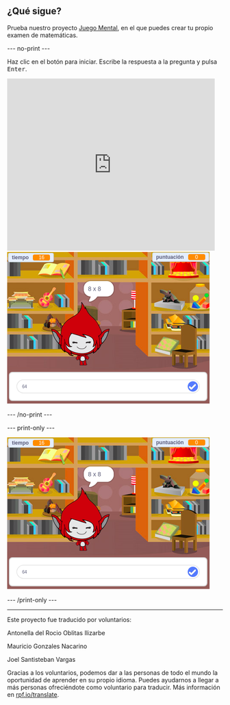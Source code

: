 ## ¿Qué sigue?

Prueba nuestro proyecto [Juego Mental](https://projects.raspberrypi.org/es-LA/projects/brain-game?utm_source=pathway&utm_medium=whatnext&utm_campaign=projects), en el que puedes crear tu propio examen de matemáticas.

--- no-print ---

Haz clic en el botón para iniciar. Escribe la respuesta a la pregunta y pulsa <kbd>Enter</kbd>.

<div class="scratch-preview">
  <iframe allowtransparency="true" width="485" height="402" src="https://scratch.mit.edu/projects/embed/250234955/?autostart=false" frameborder="0" scrolling="no"></iframe>
  <img src="images/brain-final.png">
</div>

--- /no-print ---

--- print-only ---

![Juego mental](images/brain-final.png)

--- /print-only ---


***
Este proyecto fue traducido por voluntarios:

Antonella del Rocio Oblitas Ilizarbe

Mauricio Gonzales Nacarino

Joel Santisteban Vargas

Gracias a los voluntarios, podemos dar a las personas de todo el mundo la oportunidad de aprender en su propio idioma. Puedes ayudarnos a llegar a más personas ofreciéndote como voluntario para traducir. Más información en [rpf.io/translate](https://rpf.io/translate).